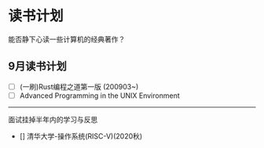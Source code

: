 # 读书计划

能否静下心读一些计算机的经典著作？

## 9月读书计划

- [ ] (一刷)Rust编程之道第一版 (200903~)
- [ ] Advanced Programming in the UNIX Environment

---

面试挂掉半年内的学习与反思

- [] 清华大学-操作系统(RISC-V)(2020秋)